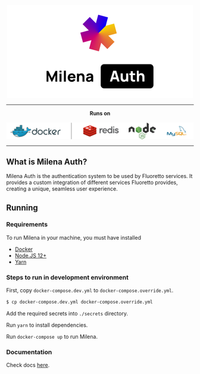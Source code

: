 <p align="center">
  <img width="500px" src="./docs/assets/logo.png" />
</p>
<hr>
<p align="center">
  <strong>Runs on</strong>
  <br>
  <br>
  <img width="600px" src="./docs/assets/stack.png" />
</p>
<hr>

## What is Milena Auth?

Milena Auth is the authentication system to be used by Fluoretto services. It provides a custom integration of different services Fluoretto provides, creating
a unique, seamless user experience.

## Running

### Requirements

To run Milena in your machine, you must have installed

- [Docker](https://www.docker.com/)
- [Node.JS 12+](https://nodejs.org/en/)
- [Yarn](https://yarnpkg.com/)

### Steps to run in development environment

First, copy `docker-compose.dev.yml` to `docker-compose.override.yml`.

```bash
$ cp docker-compose.dev.yml docker-compose.override.yml
```

Add the required secrets into `./secrets` directory.

Run `yarn` to install dependencies.

Run `docker-compose up` to run Milena.

### Documentation

Check docs [here](./docs/assets/README.md).
